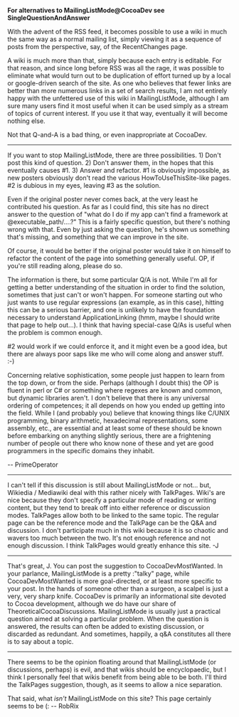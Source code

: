 **For alternatives to MailingListMode@CocoaDev see SingleQuestionAndAnswer**

With the advent of the RSS feed, it becomes possible to use a wiki in much the same way as a normal mailing list, simply viewing it as a sequence of posts from the perspective, say, of the RecentChanges page.

A wiki is much more than that, simply because each entry is editable. For that reason, and since long before RSS was all the rage, it was possible to eliminate what would turn out to be duplication of effort turned up by a local or google-driven search of the site. As one who believes that fewer links are better than more numerous links in a set of search results, I am not entirely happy with the unfettered use of this wiki in MailingListMode, although I am sure many users find it most useful when it can be used simply as a stream of topics of current interest. If you use it that way, eventually it will become nothing else.

Not that Q-and-A is a bad thing, or even inappropriate at CocoaDev.

----

If you want to stop MailingListMode, there are three possibilities. 1) Don't post this kind of question. 2) Don't answer them, in the hopes that this eventually causes #1. 3) Answer and refactor. #1 is obviously impossible, as new posters obviously don't read the various HowToUseThisSite-like pages. #2 is dubious in my eyes, leaving #3 as the solution.

Even if the original poster never comes back, at the very least he contributed his question. As far as I could find, this site has no direct answer to the question of "what do I do if my app can't find a framework at @executable_path/....?" This is a fairly specific question, but there's nothing wrong with that. Even by just asking the question, he's shown us something that's missing, and something that we can improve in the site.

Of course, it would be better if the original poster would take it on himself to refactor the content of the page into something generally useful. OP, if you're still reading along, please do so.

The information is there, but some particular Q/A is not. While I'm all for getting a better understanding of the situation in order to find the solution, sometimes that just can't or won't happen. For someone starting out who just wants to use regular expressions (an example, as in this case), hitting this can be a serious barrier, and one is unlikely to have the foundation necessary to understand ApplicationLinking (hmm, maybe I should write that page to help out...). I think that having special-case Q/As is useful when the problem is common enough.

#2 would work if we could enforce it, and it might even be a good idea, but there are always poor saps like me who will come along and answer stuff. :-)

Concerning relative sophistication, some people just happen to learn from the top down, or from the side. Perhaps (although I doubt this) the OP is fluent in perl or C# or something where regexes are known and common, but dynamic libraries aren't. I don't believe that there is any universal ordering of competences; it all depends on how you ended up getting into the field. While I (and probably you) believe that knowing things like C/UNIX programming, binary arithmetic, hexadecimal representations, some assembly, etc., are essential and at least some of these should be known before embarking on anything slightly serious, there are a frightening number of people out there who know none of these and yet are good programmers in the specific domains they inhabit.

-- PrimeOperator

----

I can't tell if this discussion is still about MailingListMode or not... but, Wikiedia / Mediawiki deal with this rather nicely with TalkPages. Wiki's are nice because they don't specify a particular mode of reading or writing content, but they tend to break off into either reference or discussion modes. TalkPages allow both to be linked to the same topic. The regular page can be the reference mode and the TalkPage can be the Q&A and discussion. I don't participate much in this wiki because it is so chaotic and wavers too much between the two. It's not enough reference and not enough discussion. I think TalkPages would greatly enhance this site. -J

----

That's great, J. You can post the suggestion to CocoaDevMostWanted. In your parlance, MailingListMode is a pretty :"talky" page, while CocoaDevMostWanted is more goal-directed, or at least more specific to your post. In the hands of someone other than a surgeon, a scalpel is just a very, very sharp knife. CocoaDev is primarily an informational site devoted to Cocoa development, although we do have our share of TheoreticalCocoaDiscussions. MailingListMode is usually just a practical question aimed at solving a particular problem. When the question is answered, the results can often be added to existing discussion, or discarded as redundant. And sometimes, happily, a q&A constitutes all there is to say about a topic.

----

There seems to be the opinion floating around that MailingListMode (or discussions, perhaps) is evil, and that wikis should be encyclopaedic, but I think I personally feel that wikis benefit from being able to be both. I'll third the TalkPages suggestion, though, as it seems to allow a nice separation.

That said, what _isn't_ MailingListMode on this site? This page certainly seems to be (: -- RobRix

